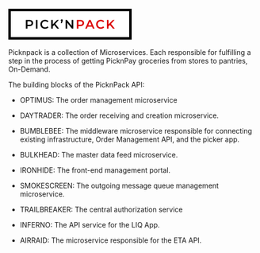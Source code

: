 ![PicknPack](https://github.com/SA-Software-House-Mossel/.github/blob/main/profile/mdLogo.png?raw=true "PicknPack")

Picknpack is a collection of Microservices. Each responsible for fulfilling a step in the process of getting PicknPay groceries from stores to pantries, On-Demand.

The building blocks of the PicknPack API:

- OPTIMUS: The order management microservice

- DAYTRADER: The order receiving and creation microservice.

- BUMBLEBEE: The middleware microservice responsible for connecting existing infrastructure, Order Management API, and the picker app.

- BULKHEAD: The master data feed microservice.

- IRONHIDE: The front-end management portal.

- SMOKESCREEN: The outgoing message queue management microservice.

- TRAILBREAKER: The central authorization service

- INFERNO: The API service for the LIQ App.

- AIRRAID: The microservice responsible for the ETA API.